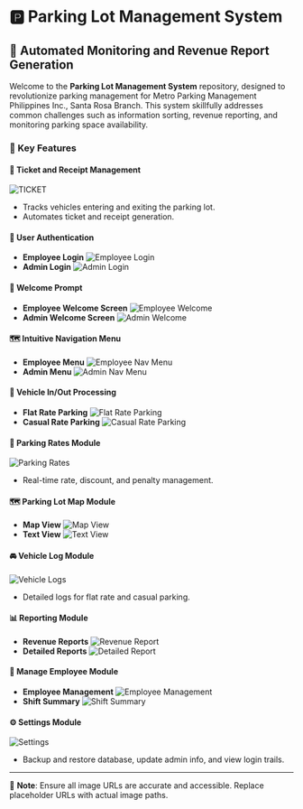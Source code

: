 # 🅿️ Parking Lot Management System

## 🚀 Automated Monitoring and Revenue Report Generation

Welcome to the **Parking Lot Management System** repository, designed to revolutionize parking management for Metro Parking Management Philippines Inc., Santa Rosa Branch. This system skillfully addresses common challenges such as information sorting, revenue reporting, and monitoring parking space availability.

### 🌟 Key Features

#### 🎫 Ticket and Receipt Management
![TICKET](https://github.com/CarlosNatanauan/Metro-Parking-Philippines-System/assets/94023674/1055f7a7-c0e3-4db5-a8d7-e4ba496da1dc)
- Tracks vehicles entering and exiting the parking lot.
- Automates ticket and receipt generation.

#### 🔐 User Authentication
- **Employee Login**
  ![Employee Login](https://github.com/CarlosNatanauan/Metro-Parking-Philippines-System/assets/94023674/5861f08c-edf6-410b-82de-948fb6f8051f)
- **Admin Login**
  ![Admin Login](https://github.com/CarlosNatanauan/Metro-Parking-Philippines-System/assets/94023674/0faf8b4f-9ced-4f9a-bd4a-0c0781c62a07)

#### 🙋 Welcome Prompt
- **Employee Welcome Screen**
  ![Employee Welcome](https://github.com/CarlosNatanauan/Metro-Parking-Philippines-System/assets/94023674/0847a268-8e7a-4bba-8280-19aeaa2c75a6)
- **Admin Welcome Screen**
  ![Admin Welcome](https://github.com/CarlosNatanauan/Metro-Parking-Philippines-System/assets/94023674/41e28161-3e3b-4660-a310-f706e1f37d21)

#### 🗺️ Intuitive Navigation Menu
- **Employee Menu**
  ![Employee Nav Menu](https://github.com/CarlosNatanauan/Metro-Parking-Philippines-System/assets/94023674/433805ba-39c3-4bdd-90a4-a3d061e447cf)
- **Admin Menu**
  ![Admin Nav Menu](https://github.com/CarlosNatanauan/Metro-Parking-Philippines-System/assets/94023674/c77096b2-8cb2-4176-9889-3d25ddf37d09)

#### 🚗 Vehicle In/Out Processing
- **Flat Rate Parking**
  ![Flat Rate Parking](https://github.com/CarlosNatanauan/Metro-Parking-Philippines-System/assets/94023674/16ea146e-5d6e-479b-acbc-c3f34c11d5b9)
- **Casual Rate Parking**
  ![Casual Rate Parking](https://github.com/CarlosNatanauan/Metro-Parking-Philippines-System/assets/94023674/e966e5ab-0d6f-42f1-868b-f7203788eb3c)

#### 💸 Parking Rates Module
![Parking Rates](https://github.com/CarlosNatanauan/Metro-Parking-Philippines-System/assets/94023674/1551e9dd-f06d-4dfb-853c-4a58a33af922)
- Real-time rate, discount, and penalty management.

#### 🗺️ Parking Lot Map Module
- **Map View**
  ![Map View](https://github.com/CarlosNatanauan/Metro-Parking-Philippines-System/assets/94023674/4ca8a6fc-6f61-457a-a5e9-e399ca85a20d)
- **Text View**
  ![Text View](https://github.com/CarlosNatanauan/Metro-Parking-Philippines-System/assets/94023674/bec202ed-b47e-4639-8520-2c8e2fdd96b6)

#### 🚘 Vehicle Log Module
![Vehicle Logs](https://github.com/CarlosNatanauan/Metro-Parking-Philippines-System/assets/94023674/9c48f15a-e9aa-46d3-8db2-4ae87d8f2425)
- Detailed logs for flat rate and casual parking.

#### 📊 Reporting Module
- **Revenue Reports**
  ![Revenue Report](https://github.com/CarlosNatanauan/Metro-Parking-Philippines-System/assets/94023674/42cdfe8d-4433-455a-ade4-0c30ce4a63cf)
- **Detailed Reports**
  ![Detailed Report](https://github.com/CarlosNatanauan/Metro-Parking-Philippines-System/assets/94023674/8b5ae4d7-9eba-4a7d-8012-0f087a12c8c1)

#### 👥 Manage Employee Module
- **Employee Management**
  ![Employee Management](https://github.com/CarlosNatanauan/Metro-Parking-Philippines-System/assets/94023674/bbbfc780-402f-49a5-904d-0b7944caa5fd)
- **Shift Summary**
  ![Shift Summary](https://github.com/CarlosNatanauan/Metro-Parking-Philippines-System/assets/94023674/2d7f6093-940f-4475-92dd-900518471605)

#### ⚙️ Settings Module
![Settings](https://github.com/CarlosNatanauan/Metro-Parking-Philippines-System/assets/94023674/2e23c5a6-81c3-4829-a6ab-6b652d864f68)
- Backup and restore database, update admin info, and view login trails.

---

📝 **Note**: Ensure all image URLs are accurate and accessible. Replace placeholder URLs with actual image paths.
